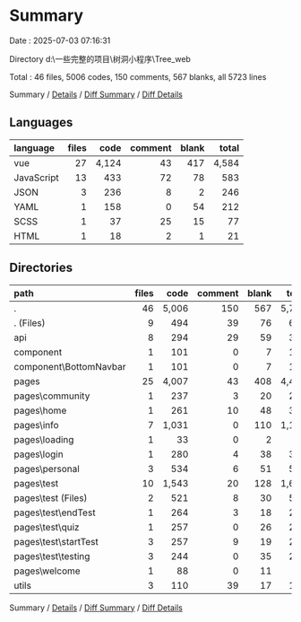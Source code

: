 # Summary

Date : 2025-07-03 07:16:31

Directory d:\\一些完整的项目\\树洞小程序\\Tree_web

Total : 46 files,  5006 codes, 150 comments, 567 blanks, all 5723 lines

Summary / [Details](details.md) / [Diff Summary](diff.md) / [Diff Details](diff-details.md)

## Languages
| language | files | code | comment | blank | total |
| :--- | ---: | ---: | ---: | ---: | ---: |
| vue | 27 | 4,124 | 43 | 417 | 4,584 |
| JavaScript | 13 | 433 | 72 | 78 | 583 |
| JSON | 3 | 236 | 8 | 2 | 246 |
| YAML | 1 | 158 | 0 | 54 | 212 |
| SCSS | 1 | 37 | 25 | 15 | 77 |
| HTML | 1 | 18 | 2 | 1 | 21 |

## Directories
| path | files | code | comment | blank | total |
| :--- | ---: | ---: | ---: | ---: | ---: |
| . | 46 | 5,006 | 150 | 567 | 5,723 |
| . (Files) | 9 | 494 | 39 | 76 | 609 |
| api | 8 | 294 | 29 | 59 | 382 |
| component | 1 | 101 | 0 | 7 | 108 |
| component\\BottomNavbar | 1 | 101 | 0 | 7 | 108 |
| pages | 25 | 4,007 | 43 | 408 | 4,458 |
| pages\\community | 1 | 237 | 3 | 20 | 260 |
| pages\\home | 1 | 261 | 10 | 48 | 319 |
| pages\\info | 7 | 1,031 | 0 | 110 | 1,141 |
| pages\\loading | 1 | 33 | 0 | 2 | 35 |
| pages\\login | 1 | 280 | 4 | 38 | 322 |
| pages\\personal | 3 | 534 | 6 | 51 | 591 |
| pages\\test | 10 | 1,543 | 20 | 128 | 1,691 |
| pages\\test (Files) | 2 | 521 | 8 | 30 | 559 |
| pages\\test\\endTest | 1 | 264 | 3 | 18 | 285 |
| pages\\test\\quiz | 1 | 257 | 0 | 26 | 283 |
| pages\\test\\startTest | 3 | 257 | 9 | 19 | 285 |
| pages\\test\\testing | 3 | 244 | 0 | 35 | 279 |
| pages\\welcome | 1 | 88 | 0 | 11 | 99 |
| utils | 3 | 110 | 39 | 17 | 166 |

Summary / [Details](details.md) / [Diff Summary](diff.md) / [Diff Details](diff-details.md)